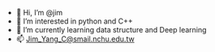 - 👋 Hi, I’m @jim
- 👀 I’m interested in python and C++
- 🌱 I’m currently learning data structure and Deep learning
- 📫 Jim_Yang_C@smail.nchu.edu.tw

<!---
azxa318258p/azxa318258p is a ✨ special ✨ repository because its `README.md` (this file) appears on your GitHub profile.
You can click the Preview link to take a look at your changes.
--->
